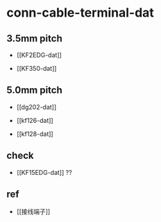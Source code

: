 
# conn-cable-terminal-dat



## 3.5mm pitch 

- [[KF2EDG-dat]]
  
- [[KF350-dat]]

## 5.0mm pitch 

- [[dg202-dat]]

- [[kf126-dat]]
- [[kf128-dat]]

## check 

- [[KF15EDG-dat]] ?? 

## ref 

- [[接线端子]]